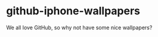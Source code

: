 github-iphone-wallpapers
========================

We all love GitHub, so why not have some nice wallpapers?